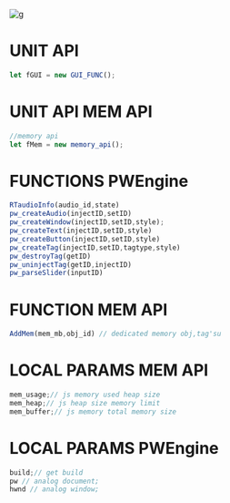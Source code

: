 ![g](https://hcpp20334.github.io/Pictures/20240725_203430.png)
# UNIT API

```JAVASCRIPT
let fGUI = new GUI_FUNC();
```
# UNIT API MEM API
```JAVASCRIPT
//memory api
let fMem = new memory_api();
```
# FUNCTIONS PWEngine
```JAVASCRIPT
RTaudioInfo(audio_id,state)
pw_createAudio(injectID,setID)
pw_createWindow(injectID,setID,style);
pw_createText(injectID,setID,style)
pw_createButton(injectID,setID,style)
pw_createTag(injectID,setID,tagtype,style)
pw_destroyTag(getID)
pw_uninjectTag(getID,injectID)
pw_parseSlider(inputID)
```
# FUNCTION MEM API
```JAVASCRIPT
AddMem(mem_mb,obj_id) // dedicated memory obj,tag'su
```
# LOCAL PARAMS MEM API
```JAVASCRIPT
mem_usage;// js memory used heap size
mem_heap;// js heap size memory limit
mem_buffer;// js memory total memory size
```
# LOCAL PARAMS PWEngine
```JAVASCRIPT
build;// get build 
pw // analog document;
hwnd // analog window;
```
